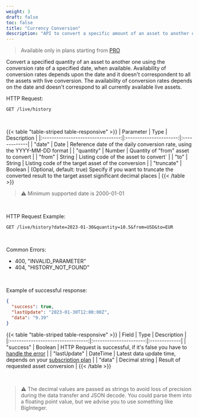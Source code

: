 ```yaml
---
weight: 3
draft: false
toc: false
title: "Currency Conversion"
description: "API to convert a specific amount of an asset to another one using the fx rates of a specified date"
---
```


> Available only in plans starting from [PRO](/docs/pricing/)

Convert a specified quantity of an asset to another one using the conversion rate of a specified date, when available.
Availability of conversion rates depends upon the date and it doesn't correspondent to all the assets with live conversion.
The availability of conversion rates depends on the date and doesn't correspond to all currently available live assets.

HTTP Request:
```
GET /live/history
```

<br>

{{< table "table-striped table-responsive" >}}
|      Parameter                    |   Type                 |  Description |
|:---------------------------------:|:----------------------:|:-------------|
| "date"                            | Date                   | Reference date of the daily conversion rate, using the YYYY-MM-DD format |
| "quantity"                        | Number                 | Quantity of "from" asset to convert |
| "from"                            | String                 | Listing code of the asset to convert` |
| "to"                              | String                 | Listing code of the target asset of the conversion |
| "truncate"                        | Boolean                | (Optional, default: true) Specify if you want to truncate the converted result to the target asset significant decimal places |
{{< /table >}}

> ⚠️ Minimum supported date is 2000-01-01

<br>

HTTP Request Example:
```
GET /live/history?date=2023-01-30&quantity=10.5&from=USD&to=EUR
```

<br>

Common Errors:
- 400, "INVALID_PARAMETER"
- 404, "HISTORY_NOT_FOUND"

<br>

Example of successful response:
```json
{
  "success": true,
  "lastUpdate": "2023-01-30T12:00:00Z",
  "data": "9.39"
}
```

{{< table "table-striped table-responsive" >}}
|      Field                        |   Type                 |  Description |
|:---------------------------------:|:----------------------:|:-------------|
| "success"                         | Boolean                | HTTP Request is successful, if it's false you have to [handle the error](/docs/quickstart/errors/) |
| "lastUpdate"                      | DateTime               | Latest data update time, depends on your [subscription plan](/docs/pricing/) |
| "data"                            | Decimal string         | Result of requested asset conversion |
{{< /table >}}

<br>

> ⚠️ The decimal values are passed as strings to avoid loss of precision during the data transfer and JSON decode.
> You could parse them into a floating point value, but we advise you to use something like BigInteger.
